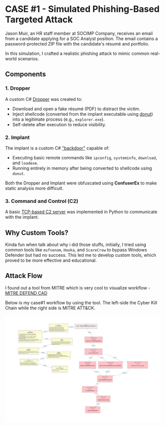 # CASE #1 - Simulated Phishing-Based Targeted Attack

Jason Muir, an HR staff member at SOCIMP Company, receives an email from a candidate applying for a SOC Analyst position. The email contains a password-protected ZIP file with the candidate's résumé and portfolio. 

In this simulation, I crafted a realistic phishing attack to mimic common real-world scenarios.

## Components

### 1. **Dropper**
A custom C# [Dropper](/adversaries-emulation/case#1-fakecv-phishing-attack/cvdropper.cs) was created to:
- Download and open a fake résumé (PDF) to distract the victim.
- Inject shellcode (converted from the implant executable using [donut](https://github.com/TheWover/donut)) into a legitimate process (e.g., `explorer.exe`).
- Self-delete after execution to reduce visibility.

### 2. **Implant**
The implant is a custom C# ["backdoor"](/adversaries-emulation/case#1-fakecv-phishing-attack/implant.cs) capable of:
- Executing basic remote commands like `ipconfig`, `systeminfo`, `download`, and `loadexe`.
- Running entirely in memory after being converted to shellcode using `donut`.

Both the Dropper and Implant were obfuscated using **ConfuserEx** to make static analysis more difficult.

### 3. **Command and Control (C2)**
A basic [TCP-based C2 server](/adversaries-emulation/case#1-fakecv-phishing-attack/tcp_c2_server.py) was implemented in Python to communicate with the implant.

## Why Custom Tools?
Kinda fun when talk about why i did those stuffs, initially, I tried using common tools like `msfvenom`, `Hooka`, and `ScareCrow` to bypass Windows Defender but had no success. This led me to develop custom tools, which proved to be more effective and educational.

## Attack Flow 
I found out a tool from MITRE which is very cool to visualize workflow - [MITRE DEFEND CAD](https://d3fend.mitre.org/cad/)

Below is my case#1 workflow by using the tool. The left-side the Cyber Kill Chain while the right side is MITRE ATT&CK.

![case1](/images/case1/case1-mitrecad.png)

